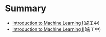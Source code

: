 # Summary

* [Introduction to Machine Learning I](/01.md)\(施工中\)
* [Introduction to Machine Learning II](/02.md)\(施工中\)




